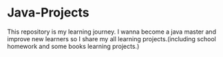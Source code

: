 # Java-Projects
This repository is my learning journey. I wanna become a java master and improve new learners so I share my all learning projects.(including school homework and some books learning projects.)

